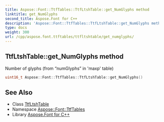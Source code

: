 ```yaml
---
title: Aspose::Font::TtfTables::TtfLtshTable::get_NumGlyphs method
linktitle: get_NumGlyphs
second_title: Aspose.Font for C++
description: 'Aspose::Font::TtfTables::TtfLtshTable::get_NumGlyphs method. Number of glyphs (from “numGlyphs” in ''maxp'' table) in C++.'
type: docs
weight: 300
url: /cpp/aspose.font.ttftables/ttfltshtable/get_numglyphs/
---
```

## TtfLtshTable::get_NumGlyphs method


Number of glyphs (from “numGlyphs” in 'maxp' table)

```cpp
uint16_t Aspose::Font::TtfTables::TtfLtshTable::get_NumGlyphs()
```

## See Also

* Class [TtfLtshTable](../)
* Namespace [Aspose::Font::TtfTables](../../)
* Library [Aspose.Font for C++](../../../)
